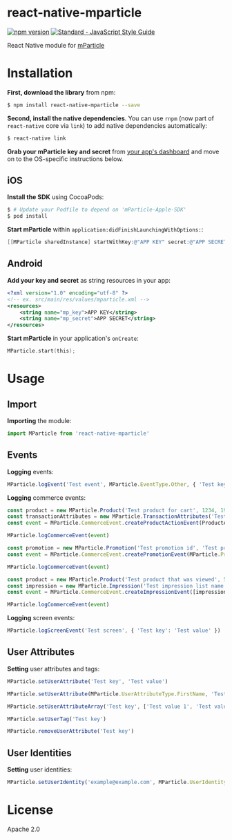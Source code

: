 # react-native-mparticle

[![npm version](https://badge.fury.io/js/react-native-mparticle.svg)](https://badge.fury.io/js/react-native-mparticle)
[![Standard - JavaScript Style Guide](https://img.shields.io/badge/code_style-standard-brightgreen.svg)](http://standardjs.com/)

React Native module for [mParticle](https://www.mparticle.com)

# Installation

**First, download the library** from npm:

```bash
$ npm install react-native-mparticle --save
```

**Second, install the native dependencies**. You can use `rnpm` (now part of `react-native` core via `link`) to add native dependencies automatically:

```bash
$ react-native link
```

**Grab your mParticle key and secret** from [your app's dashboard][1] and move on to the OS-specific instructions below.

[1]: https://app.mparticle.com/apps

## iOS

**Install the SDK** using CocoaPods:

```bash
$ # Update your Podfile to depend on 'mParticle-Apple-SDK'
$ pod install
```

**Start mParticle** within `application:didFinishLaunchingWithOptions:`:

```objective-c
[[MParticle sharedInstance] startWithKey:@"APP KEY" secret:@"APP SECRET"];
```

## Android

**Add your key and secret** as string resources in your app:

```xml
<?xml version="1.0" encoding="utf-8" ?>
<!-- ex. src/main/res/values/mparticle.xml -->
<resources>
    <string name="mp_key">APP KEY</string>
    <string name="mp_secret">APP SECRET</string>
</resources>
```

**Start mParticle** in your application's `onCreate`:

```objective-c
MParticle.start(this);
```

# Usage

## Import

**Importing** the module:

```js
import MParticle from 'react-native-mparticle'
```

## Events

**Logging** events:

```js
MParticle.logEvent('Test event', MParticle.EventType.Other, { 'Test key': 'Test value' })
```

**Logging** commerce events:

```js
const product = new MParticle.Product('Test product for cart', 1234, 19.99)
const transactionAttributes = new MParticle.TransactionAttributes('Test transaction id')
const event = MParticle.CommerceEvent.createProductActionEvent(ProductActionType.AddToCart, [product], transactionAttributes)

MParticle.logCommerceEvent(event)
```

```js
const promotion = new MParticle.Promotion('Test promotion id', 'Test promotion name', 'Test creative', 'Test position')
const event = MParticle.CommerceEvent.createPromotionEvent(MParticle.PromotionActionType.View, [promotion])

MParticle.logCommerceEvent(event)
```

```js
const product = new MParticle.Product('Test product that was viewed', 5678, 29.99)
const impression = new MParticle.Impression('Test impression list name', [product])
const event = MParticle.CommerceEvent.createImpressionEvent([impression])

MParticle.logCommerceEvent(event)
```

**Logging** screen events:

```js
MParticle.logScreenEvent('Test screen', { 'Test key': 'Test value' })
```

## User Attributes

**Setting** user attributes and tags:

```js
MParticle.setUserAttribute('Test key', 'Test value')
```

```js
MParticle.setUserAttribute(MParticle.UserAttributeType.FirstName, 'Test first name')
```

```js
MParticle.setUserAttributeArray('Test key', ['Test value 1', 'Test value 2'])
```

```js
MParticle.setUserTag('Test key')
```

```js
MParticle.removeUserAttribute('Test key')
```

## User Identities

**Setting** user identities:

```js
MParticle.setUserIdentity('example@example.com', MParticle.UserIdentityType.Email)
```

# License

Apache 2.0

